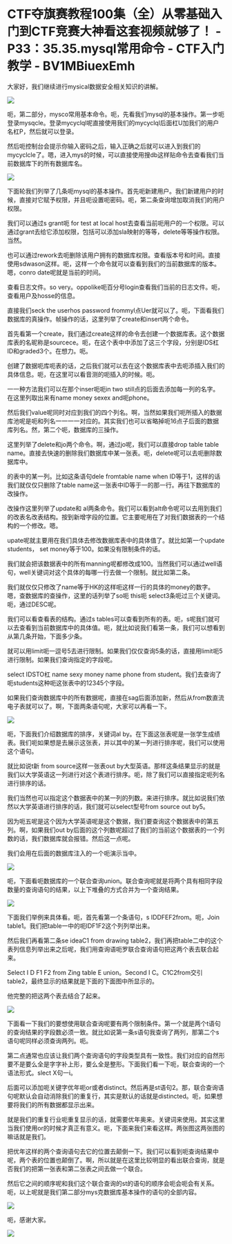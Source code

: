 # CTF夺旗赛教程100集（全）从零基础入门到CTF竞赛大神看这套视频就够了！ - P33：35.35.mysql常用命令 - CTF入门教学 - BV1MBiuexEmh

大家好，我们继续进行mysical数据安全相关知识的讲解。

![](img/6b831547a378604160583aed8fe7845e_1.png)

呃，第二部分，mysco常用基本命令。呃，先看我们mysql的基本操作。第一步呃登录mysqcle。登录mycyclql呢直接使用我们的mycyclql后面杠U加我们的用户名杠P，然后就可以登录。

然后呃控制台会提示你输入密码之后，输入正确之后就可以进入到我们的mycyclcle了。嗯，进入mys的时候，可以直接使用搜db这样贴命令去查看我们当前数据库下的所有数据库名。



![](img/6b831547a378604160583aed8fe7845e_3.png)

下面轮我们列举了几条呃mysql的基本操作。首先呃新建用户。我们新建用户的时候，直接对它赋予权限，并且呃设置呃密码。呃，第二条查询增加取消我们的用户权限。

我们可以通过s grant呃 for test at local host去查看当前呃用户的一个权限。可以通过grant去给它添加权限，包括可以添加sla映射的等等，delete等等操作权限。当然。

也可以通过rework去呃删除该用户拥有的数据库权限。查看版本号和时间。直接使用sdwason这样。呃，这样一个命令就可以查看到我们的当前数据库的版本。嗯，conro date呢就是当前的时间。

查看日志文件。so very。oppolike呃百分号login查看我们当前的日志文件。呃，查看用户及hosse的信息。

直接我们seck the userhos password frommyl点Uer就可以了。呃，下面看我们数据库的真操作。帧操作的话，这里列举了create和insert两个命令。

首先看第一个create，我们通过create这样的命令去创建一个数据库表。这个数据库表的名昵称是sourcece。呃，在这个表中中添加了这三个字段，分别是IDS杠ID和graded3个。在想力。呃。

创建了数据呃库呃表的话，之后我们就可以去在这个数据库表中去呃添插入我们的具体信息。呃，在这里可以看音测的呃插入的时候。呃。

一一种方法我们可以在那个inser呃呃in two still点的后面去添加每一列的名字。在这里列取出来有name  money sexex and呃phone。

然后我们value呢同时对应到我们的四个列名。啊，当然如果我们呃所插入的数据库池呢是呃和列名一一一一对应的。其实我们也可以省略掉呃16点子后面的数据库列名。然，第二个呃，数据库的三操作。

这里列举了delete和jo两个命令。啊，通过jo呢，我们可以直接drop table table name。直接去快速的删除我们数据库中某一张表。呃，delete呢可以去呃删除数据库中。

的表中的某一列。比如这条语句dele fromtable name when ID等于1，这样的话我们就仅仅只删除了table name这一张表中ID等于一的那一行。再往下数据库的改操作。

改操作这里列举了update和 al两条命令。我们可以看到alt命令呢可以去用到我们的改表名改表结构。按到新增字段的位置。它主要呢用在了对我们数据表的一个结构的一个修改。嗯。

upate呢就主要用在我们具体去修改数据库表中的具体值了。就比如第一个update students， set money等于100。如果没有限制条件的话。

我们就会把该数据表中的所有manning呢都修改成100。当然我们可以通过well语句，well关键词对这个具体的每哪一行去做一个限制。就比如第二条。

我们就仅仅只修改了name等于HK的这样呃这样一行的具体的money的数字。嗯，查数据库的查操作，这里的话列举了so呃 this呃 select3条呃过三个关键词。呃，通过DESC呢。

我们可以看查看表的结构。通过s tables可以查看到所有的表。呃，s呢我们就可以去查看到当前数据库中的具体值。呃，就比如说我们看第一条，我们可以想看到从第几条开始，下面多少条。

就可以用limit呃一逗号5去进行限制。如果我们仅仅查询5条的话，直接用limit呃5进行限制。如果我们查询指定的字段呢。

 select IDSTO杠 name sexy money name phone from student。我们去查询了呃students这种呃这张表中的12345个字段。

如果我们查询数据库中的所有数据呢，直接在sag后面添加新，然后从from数直流电子表就可以了。啊，下面两条语句呢，大家可以再看一下。



![](img/6b831547a378604160583aed8fe7845e_5.png)

呃，下面我们介绍数据库的排序，关键词al by。在下面这张表呢是一张学生成绩表。我们呃如果想是去展示这张表，并以其中的某一列进行排序呢，我们可以使用这个语句。

就比如说t新 from source这样一张表out by大型英语。那样这条结果显示的就是我们以大学英语这一列进行对这个表进行排序。呃，除了我们可以直接指定呃列名进行排序的话。

我们当然也可以指定这个数据表中的某一列的列数。来进行排序。就比如说我们依然以大学英语进行排序的话，我们就可以select型号from source out by5。

因为呃五呢是这个因为大学英语呢是这个数据，我们要查询这个数据表中的第五列。啊，如果我们out by后面的这个列数呢超过了我们的当前这个数据表的一个列数的话，我们数据库就会报错。然后这一点呢。

我们会用在后面的数据库注入的一个呃演示当中。

![](img/6b831547a378604160583aed8fe7845e_7.png)

呃，下面看呃数据库的一个联合查询union。联合查询呢就是将两个具有相同字段数量的查询语句的结果，以上下堆叠的方式合并为一个查询结果。



![](img/6b831547a378604160583aed8fe7845e_9.png)

下面我们举例来具体看。呃，首先看第一个条语句，s IDDFEF2from。呃，Join table1。我们把table一中的呃IDF1F2这个列列举出来。

然后我们再看第二条se ideaC1 from drawing table2，我们再把table二中的这个表列信息列举出来之后呢，我们用查询语呃罗联合查询语句把这两个表去联合起来。

Select I D F1 F2 from Zing table E union。Second I C。C1C2from交引 table2，最终显示的结果就是下面的下面图中所显示的。

他完整的把这两个表去结合了起来。

![](img/6b831547a378604160583aed8fe7845e_11.png)

下面看一下我们的要想使用联合查询呢要有两个限制条件。第一个就是两个t语句的查询结果的字段数必须一致。就比如说第一条s语句我查询了两列，那第二个s语句呢同样必须查询两列。呃。

第二点通常也应该让我们两个查询语句的字段类型具有一致性。我们对应的自然形要不是要么全是字字补上形，要么全是整形。下面我们看一下呃，联合查询的一个语法形式。slect X句一i。

后面可以添加呃关键字优年呃or或者distinct。然后再是st语句2。那，联合查询语句呢默认会自动消除我们的重复行，其实是默认的话就是distincted。呃，如果想要将我们的所有数据都显示出来。

就是我们的重复行业呃重复显示的话，就需要优年奥来。关键词来使用。其实这里当我们使用or的时候才真正有意义。呃，下面来我们来看这样。两张图这两张图的嘛话就是我们。

把优年这样的两个查询语句去它的位置去颠倒一下。我们可以看到呃查询结果中呢，两个表的位置也颠倒了。啊，所以就是在这里比较明显的看出联合查询，就是否我们的把第一张表和第二张表之间去做一个联合。

然后它之间的顺序呢和我们这个联合查询的st的语句的顺序会呃会呃会有关系。呃，以上呢就是我们第二部分mys克数据库基本操作的语句的全部内容。



![](img/6b831547a378604160583aed8fe7845e_13.png)

呃，感谢大家。

![](img/6b831547a378604160583aed8fe7845e_15.png)